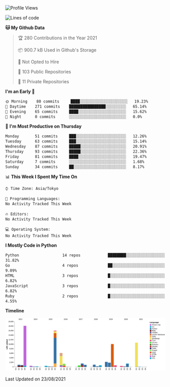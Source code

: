 <!--START_SECTION:waka-->
![Profile Views](http://img.shields.io/badge/Profile%20Views-0-blue)

![Lines of code](https://img.shields.io/badge/From%20Hello%20World%20I%27ve%20Written-77937%20lines%20of%20code-blue)

**🐱 My Github Data** 

> 🏆 280 Contributions in the Year 2021
 > 
> 📦 900.7 kB Used in Github's Storage 
 > 
> 🚫 Not Opted to Hire
 > 
> 📜 103 Public Repositories 
 > 
> 🔑 11 Private Repositories  
 > 
**I'm an Early 🐤** 

```text
🌞 Morning    80 commits     ████░░░░░░░░░░░░░░░░░░░░░   19.23% 
🌆 Daytime    271 commits    ████████████████░░░░░░░░░   65.14% 
🌃 Evening    65 commits     ████░░░░░░░░░░░░░░░░░░░░░   15.62% 
🌙 Night      0 commits      ░░░░░░░░░░░░░░░░░░░░░░░░░   0.0%

```
📅 **I'm Most Productive on Thursday** 

```text
Monday       51 commits     ███░░░░░░░░░░░░░░░░░░░░░░   12.26% 
Tuesday      63 commits     ███░░░░░░░░░░░░░░░░░░░░░░   15.14% 
Wednesday    87 commits     █████░░░░░░░░░░░░░░░░░░░░   20.91% 
Thursday     93 commits     █████░░░░░░░░░░░░░░░░░░░░   22.36% 
Friday       81 commits     ████░░░░░░░░░░░░░░░░░░░░░   19.47% 
Saturday     7 commits      ░░░░░░░░░░░░░░░░░░░░░░░░░   1.68% 
Sunday       34 commits     ██░░░░░░░░░░░░░░░░░░░░░░░   8.17%

```


📊 **This Week I Spent My Time On** 

```text
⌚︎ Time Zone: Asia/Tokyo

💬 Programming Languages: 
No Activity Tracked This Week

🔥 Editors: 
No Activity Tracked This Week

💻 Operating System: 
No Activity Tracked This Week

```

**I Mostly Code in Python** 

```text
Python                   14 repos            ████████░░░░░░░░░░░░░░░░░   31.82% 
Go                       4 repos             ██░░░░░░░░░░░░░░░░░░░░░░░   9.09% 
HTML                     3 repos             █░░░░░░░░░░░░░░░░░░░░░░░░   6.82% 
JavaScript               3 repos             █░░░░░░░░░░░░░░░░░░░░░░░░   6.82% 
Ruby                     2 repos             █░░░░░░░░░░░░░░░░░░░░░░░░   4.55%

```


**Timeline**

![Chart not found](https://raw.githubusercontent.com/takuan-osho/takuan-osho/master/charts/bar_graph.png) 


 Last Updated on 23/08/2021
<!--END_SECTION:waka-->
